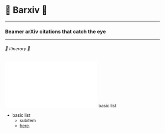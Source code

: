 # :milky_way: Barxiv :milky_way:
---
### Beamer arXiv citations that catch the eye 
---
###### :train2: Itinerary :ship:
![example frame](presentation.pdf)
basic list
- basic list 
  - subitem 
  -  [here](hyperlink). 
